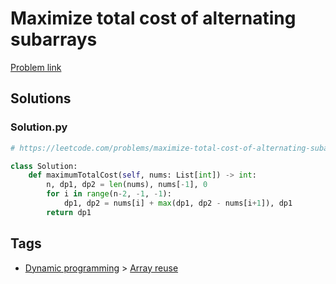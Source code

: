 # Maximize total cost of alternating subarrays

[Problem link](https://leetcode.com/problems/maximize-total-cost-of-alternating-subarrays/)

## Solutions


### Solution.py
```py
# https://leetcode.com/problems/maximize-total-cost-of-alternating-subarrays/

class Solution:
    def maximumTotalCost(self, nums: List[int]) -> int:
        n, dp1, dp2 = len(nums), nums[-1], 0
        for i in range(n-2, -1, -1):
            dp1, dp2 = nums[i] + max(dp1, dp2 - nums[i+1]), dp1
        return dp1
```
## Tags

* [Dynamic programming](/Collections/dynamic-programming.md#dynamic-programming) > [Array reuse](/Collections/dynamic-programming.md#array-reuse)
